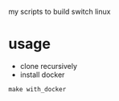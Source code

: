 my scripts to build switch linux

# usage

* clone recursively
* install docker

```
make with_docker
```
